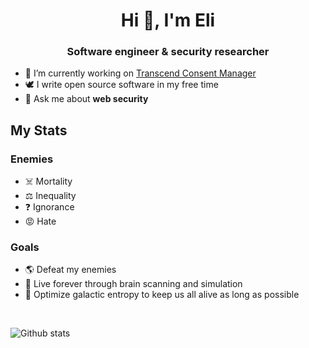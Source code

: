 <h1 align="center">Hi 👋, I'm Eli</h1>
<h3 align="center">Software engineer & security researcher</h3>

- 🔭 I’m currently working on [Transcend Consent Manager](https://transcend.io/consent/)
- 🕊 I write open source software in my free time
- 💬 Ask me about **web security**

## My Stats

### Enemies

- ☠️ Mortality
- ⚖️ Inequality
- ❓ Ignorance
- 😡 Hate

### Goals

- 🌎 Defeat my enemies
- 🧠 Live forever through brain scanning and simulation
- 🌌 Optimize galactic entropy to keep us all alive as long as possible

<br/>

![Github stats](https://github-readme-stats.vercel.app/api?username=eligrey&show_icons=true&locale=en)
